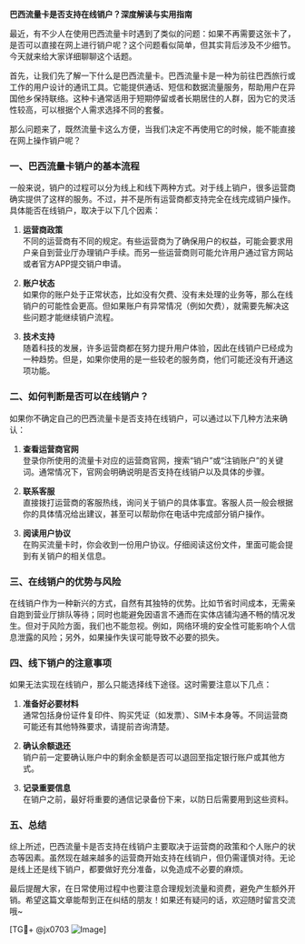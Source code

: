 **巴西流量卡是否支持在线销户？深度解读与实用指南**

最近，有不少人在使用巴西流量卡时遇到了类似的问题：如果不再需要这张卡了，是否可以直接在网上进行销户呢？这个问题看似简单，但其实背后涉及不少细节。今天就来给大家详细聊聊这个话题。

首先，让我们先了解一下什么是巴西流量卡。巴西流量卡是一种为前往巴西旅行或工作的用户设计的通讯工具。它能提供通话、短信和数据流量服务，帮助用户在异国他乡保持联络。这种卡通常适用于短期停留或者长期居住的人群，因为它的灵活性较高，可以根据个人需求选择不同的套餐。

那么问题来了，既然流量卡这么方便，当我们决定不再使用它的时候，能不能直接在网上操作销户呢？

### 一、巴西流量卡销户的基本流程

一般来说，销户的过程可以分为线上和线下两种方式。对于线上销户，很多运营商确实提供了这样的服务。不过，并不是所有运营商都支持完全在线完成销户操作。具体能否在线销户，取决于以下几个因素：

1. **运营商政策**  
   不同的运营商有不同的规定。有些运营商为了确保用户的权益，可能会要求用户亲自到营业厅办理销户手续。而另一些运营商则可能允许用户通过官方网站或者官方APP提交销户申请。

2. **账户状态**  
   如果你的账户处于正常状态，比如没有欠费、没有未处理的业务等，那么在线销户的可能性会更高。但如果账户有异常情况（例如欠费），就需要先解决这些问题才能继续销户流程。

3. **技术支持**  
   随着科技的发展，许多运营商都在努力提升用户体验，因此在线销户已经成为一种趋势。但是，如果你使用的是一些较老的服务商，他们可能还没有开通这项功能。

### 二、如何判断是否可以在线销户？

如果你不确定自己的巴西流量卡是否支持在线销户，可以通过以下几种方法来确认：

1. **查看运营商官网**  
   登录你所使用的流量卡对应的运营商官网，搜索“销户”或“注销账户”的关键词。通常情况下，官网会明确说明是否支持在线销户以及具体的步骤。

2. **联系客服**  
   直接拨打运营商的客服热线，询问关于销户的具体事宜。客服人员一般会根据你的具体情况给出建议，甚至可以帮助你在电话中完成部分销户操作。

3. **阅读用户协议**  
   在购买流量卡时，你会收到一份用户协议。仔细阅读这份文件，里面可能会提到有关销户的相关信息。

### 三、在线销户的优势与风险

在线销户作为一种新兴的方式，自然有其独特的优势。比如节省时间成本，无需亲自跑到营业厅排队等待；同时也能避免因语言不通而在实体店铺沟通不畅的情况发生。但对于风险方面，我们也不能忽视。例如，网络环境的安全性可能影响个人信息泄露的风险；另外，如果操作失误可能导致不必要的损失。

### 四、线下销户的注意事项

如果无法实现在线销户，那么只能选择线下途径。这时需要注意以下几点：

1. **准备好必要材料**  
   通常包括身份证件复印件、购买凭证（如发票）、SIM卡本身等。不同运营商可能还有其他特殊要求，请提前咨询清楚。

2. **确认余额退还**  
   销户前一定要确认账户中的剩余金额是否可以退回至指定银行账户或其他方式。

3. **记录重要信息**  
   在销户之前，最好将重要的通信记录备份下来，以防日后需要用到这些资料。

### 五、总结

综上所述，巴西流量卡是否支持在线销户主要取决于运营商的政策和个人账户的状态等因素。虽然现在越来越多的运营商开始支持在线销户，但仍需谨慎对待。无论是线上还是线下销户，都要做好充分准备，以免造成不必要的麻烦。

最后提醒大家，在日常使用过程中也要注意合理规划流量和资费，避免产生额外开销。希望这篇文章能帮到正在纠结的朋友！如果还有疑问的话，欢迎随时留言交流哦~

[TG💪+ @jx0703 ![Image](https://github.com/user-attachments/assets/dbca1d08-cadb-493c-b0ec-ad6f7a83f270)]